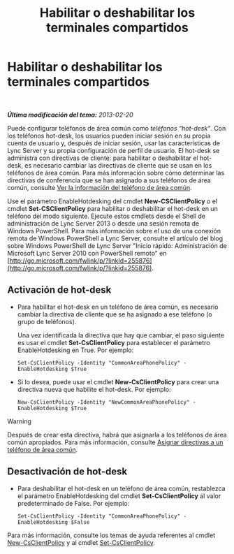 ﻿---
title: Habilitar o deshabilitar los terminales compartidos
TOCTitle: Habilitar o deshabilitar los terminales compartidos
ms:assetid: 93a7fed6-f61a-4b41-9336-a8320afa87cf
ms:mtpsurl: https://technet.microsoft.com/es-es/library/JJ994057(v=OCS.15)
ms:contentKeyID: 52061684
ms.date: 01/07/2017
mtps_version: v=OCS.15
ms.translationtype: HT
---

# Habilitar o deshabilitar los terminales compartidos

 

_**Última modificación del tema:** 2013-02-20_

Puede configurar teléfonos de área común como *teléfonos “hot-desk”*. Con los teléfonos hot-desk, los usuarios pueden iniciar sesión en su propia cuenta de usuario y, después de iniciar sesión, usar las características de Lync Server y su propia configuración de perfil de usuario. El hot-desk se administra con directivas de cliente: para habilitar o deshabilitar el hot-desk, es necesario cambiar las directivas de cliente que se usan en los teléfonos de área común. Para más información sobre cómo determinar las directivas de conferencia que se han asignado a sus teléfonos de área común, consulte [Ver la información del teléfono de área común](lync-server-2013-view-common-area-phone-information.md).

Use el parámetro EnableHotdesking del cmdlet **New-CSClientPolicy** o el cmdlet **Set-CSClientPolicy** para habilitar o deshabilitar el hot-desk en un teléfono del modo siguiente. Ejecute estos cmdlets desde el Shell de administración de Lync Server 2013 o desde una sesión remota de Windows PowerShell. Para más información sobre el uso de una conexión remota de Windows PowerShell a Lync Server, consulte el artículo del blog sobre Windows PowerShell de Lync Server "Inicio rápido: Administración de Microsoft Lync Server 2010 con PowerShell remoto" en [http://go.microsoft.com/fwlink/p/?linkId=255876](http://go.microsoft.com/fwlink/p/?linkid=255876).


## Activación de hot-desk

  - Para habilitar el hot-desk en un teléfono de área común, es necesario cambiar la directiva de cliente que se ha asignado a ese teléfono (o grupo de teléfonos).
    
    Una vez identificada la directiva que hay que cambiar, el paso siguiente es usar el cmdlet **Set-CsClientPolicy** para establecer el parámetro EnableHotdesking en True. Por ejemplo:
    
        Set-CsClientPolicy -Identity "CommonAreaPhonePolicy" - EnableHotdesking $True

  - Si lo desea, puede usar el cmdlet **New-CsClientPolicy** para crear una directiva nueva que habilite el hot-desk. Por ejemplo:
    
        New-CsClientPolicy -Identity "NewCommonAreaPhonePolicy" - EnableHotdesking $True

> [!WARNING]  
> Después de crear esta directiva, habrá que asignarla a los teléfonos de área común apropiados. Para más información, consulte <a href="lync-server-2013-assign-policies-to-a-common-area-phone.md">Asignar directivas a un teléfono de área común</a>.



## Desactivación de hot-desk

  - Para deshabilitar el hot-desk en un teléfono de área común, restablezca el parámetro EnableHotdesking del cmdlet **Set-CsClientPolicy** al valor predeterminado de False. Por ejemplo:
    
        Set-CsClientPolicy -Identity "CommonAreaPhonePolicy" - EnableHotdesking $False

Para más información, consulte los temas de ayuda referentes al cmdlet [New-CsClientPolicy](https://docs.microsoft.com/en-us/powershell/module/skype/New-CsClientPolicy) y al cmdlet [Set-CsClientPolicy](https://docs.microsoft.com/en-us/powershell/module/skype/Set-CsClientPolicy).

